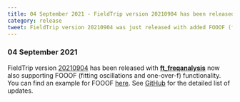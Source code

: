 ```yaml
---
title: 04 September 2021 - FieldTrip version 20210904 has been released
category: release
tweet: FieldTrip version 20210904 was just released with added FOOOF (fitting oscillations and one-over-f) functionality! See http://www.fieldtriptoolbox.org/#04-september-2021
---
```


### 04 September 2021

FieldTrip version [20210904](http://github.com/fieldtrip/fieldtrip/releases/tag/20210904) has been released with **[ft_freqanalysis](/reference/ft_freqanalysis)** now also supporting FOOOF (fitting oscillations and one-over-f) functionality. You can find an example for FOOOF [here](/example/spectral/fooof). See [GitHub](https://github.com/fieldtrip/fieldtrip/compare/20210825...20210904) for the detailed list of updates.
